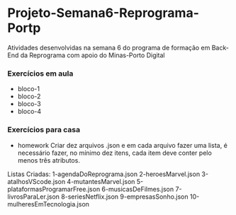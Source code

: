 # Projeto-Semana6-Reprograma-Portp
Atividades desenvolvidas na semana 6 do programa de formação em Back-End da Reprograma com apoio do Minas-Porto Digital

### Exercícios em aula
- bloco-1
- bloco-2
- bloco-3
- bloco-4

### Exercícios para casa
- homework
Criar dez arquivos .json e em cada arquivo fazer uma lista, é necessário fazer, no mínimo dez itens, 
cada item deve conter pelo menos três atributos. 

Listas Criadas:
1-agendaDoReprograma.json
2-heroesMarvel.json
3-atalhosVScode.json
4-mutantesMarvel.json
5-plataformasProgramarFree.json
6-musicasDeFilmes.json
7-livrosParaLer.json
8-seriesNetflix.json
9-empresasSonho.json
10-mulheresEmTecnologia.json
